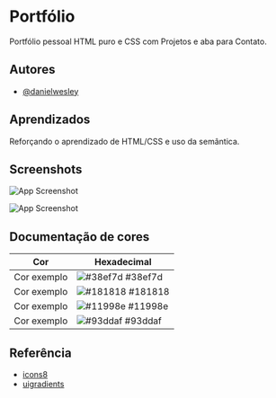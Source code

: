 # Portfólio 

Portfólio pessoal HTML puro e CSS com Projetos e aba para Contato.


## Autores

- [@danielwesley](https://www.github.com/weszzy)


## Aprendizados

Reforçando o aprendizado de HTML/CSS e uso da semântica.


## Screenshots

![App Screenshot](https://user-images.githubusercontent.com/97072132/167534196-5f4e7db0-e241-40df-a990-f5a940673697.jpeg)


![App Screenshot](https://user-images.githubusercontent.com/97072132/167534198-b42f0861-bae4-4ea5-baab-e08b6b3caca9.jpeg)

## Documentação de cores

| Cor               | Hexadecimal                                                |
| ----------------- | ---------------------------------------------------------------- |
| Cor exemplo       | ![#38ef7d](https://via.placeholder.com/10/38ef7d?text=+) #38ef7d |
| Cor exemplo       | ![#181818](https://via.placeholder.com/10/181818?text=+) #181818 |
| Cor exemplo       | ![#11998e](https://via.placeholder.com/10/11998e?text=+) #11998e |
| Cor exemplo       | ![#93ddaf](https://via.placeholder.com/10/93ddaf?text=+) #93ddaf |


## Referência

 - [icons8](https://icons8.com.br/icons/set/github)
 - [uigradients](https://uigradients.com/)
